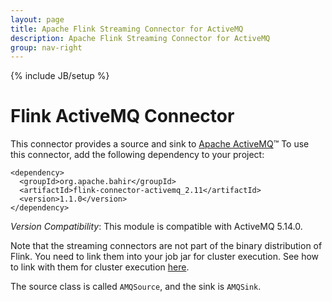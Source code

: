 ```yaml
---
layout: page
title: Apache Flink Streaming Connector for ActiveMQ
description: Apache Flink Streaming Connector for ActiveMQ
group: nav-right
---
```

<!--
{% comment %}
Licensed to the Apache Software Foundation (ASF) under one or more
contributor license agreements.  See the NOTICE file distributed with
this work for additional information regarding copyright ownership.
The ASF licenses this file to you under the Apache License, Version 2.0
(the "License"); you may not use this file except in compliance with
the License.  You may obtain a copy of the License at

http://www.apache.org/licenses/LICENSE-2.0

Unless required by applicable law or agreed to in writing, software
distributed under the License is distributed on an "AS IS" BASIS,
WITHOUT WARRANTIES OR CONDITIONS OF ANY KIND, either express or implied.
See the License for the specific language governing permissions and
limitations under the License.
{% endcomment %}
-->

{% include JB/setup %}

# Flink ActiveMQ Connector

This connector provides a source and sink to [Apache ActiveMQ](http://activemq.apache.org/)™
To use this connector, add the following dependency to your project:

    <dependency>
      <groupId>org.apache.bahir</groupId>
      <artifactId>flink-connector-activemq_2.11</artifactId>
      <version>1.1.0</version>
    </dependency>

*Version Compatibility*: This module is compatible with ActiveMQ 5.14.0.

Note that the streaming connectors are not part of the binary distribution of Flink. You need to link them into your job jar for cluster execution.
See how to link with them for cluster execution [here](https://ci.apache.org/projects/flink/flink-docs-release-1.2/dev/linking.html).

The source class is called `AMQSource`, and the sink is `AMQSink`.
